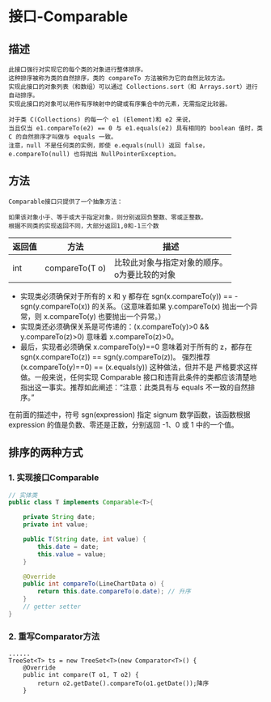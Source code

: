 # 接口-Comparable
## 描述
    此接口强行对实现它的每个类的对象进行整体排序。
    这种排序被称为类的自然排序，类的 compareTo 方法被称为它的自然比较方法。
    实现此接口的对象列表（和数组）可以通过 Collections.sort（和 Arrays.sort）进行自动排序。
    实现此接口的对象可以用作有序映射中的键或有序集合中的元素，无需指定比较器。
    
    对于类 C(Collections) 的每一个 e1 (Element)和 e2 来说，
    当且仅当 e1.compareTo(e2) == 0 与 e1.equals(e2) 具有相同的 boolean 值时，类 C 的自然排序才叫做与 equals 一致。
    注意，null 不是任何类的实例，即使 e.equals(null) 返回 false，e.compareTo(null) 也将抛出 NullPointerException。

## 方法
    Comparable接口只提供了一个抽象方法：
    
    如果该对象小于、等于或大于指定对象，则分别返回负整数、零或正整数。
    根据不同类的实现返回不同，大部分返回1,0和-1三个数

返回值 | 方法 | 描述
---|---|---
int | compareTo(T o) | 比较此对象与指定对象的顺序。<br>o为要比较的对象

- 实现类必须确保对于所有的 x 和 y 都存在 sgn(x.compareTo(y)) == -sgn(y.compareTo(x)) 的关系。（这意味着如果 y.compareTo(x) 抛出一个异常，则 x.compareTo(y) 也要抛出一个异常。）
- 实现类还必须确保关系是可传递的：(x.compareTo(y)>0 && y.compareTo(z)>0) 意味着 x.compareTo(z)>0。
- 最后，实现者必须确保 x.compareTo(y)==0 意味着对于所有的 z，都存在 sgn(x.compareTo(z)) == sgn(y.compareTo(z))。 强烈推荐 (x.compareTo(y)==0) == (x.equals(y)) 这种做法，但并不是 严格要求这样做。一般来说，任何实现 Comparable 接口和违背此条件的类都应该清楚地指出这一事实。推荐如此阐述：“注意：此类具有与 equals 不一致的自然排序。”

在前面的描述中，符号 sgn(expression) 指定 signum 数学函数，该函数根据 expression 的值是负数、零还是正数，分别返回 -1、0 或 1 中的一个值。

## 排序的两种方式
### 1. 实现接口Comparable
```java
// 实体类
public class T implements Comparable<T>{

    private String date;
    private int value;

    public T(String date, int value) {
        this.date = date;
        this.value = value;
    }

	@Override
	public int compareTo(LineChartData o) {
		return this.date.compareTo(o.date); // 升序
	}
	// getter setter
}
```
### 2. 重写Comparator方法
```text
......
TreeSet<T> ts = new TreeSet<T>(new Comparator<T>() {
    @Override
    public int compare(T o1, T o2) {
        return o2.getDate().compareTo(o1.getDate());降序
    }
```
